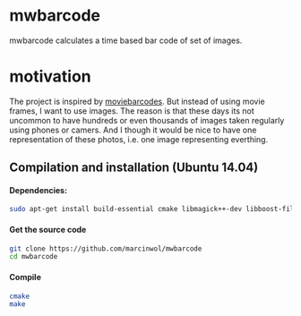 # mwbarcode

mwbarcode calculates a time based bar code of set of images.

# motivation

The project is inspired by [moviebarcodes](http://moviebarcode.tumblr.com). But instead of using movie frames, I want to use images. The reason is that these days its not uncommon to have hundreds or even thousands of images taken regularly using phones or camers. And I though it would be nice to have one representation of these photos, i.e. one image representing everthing.


## Compilation and installation (Ubuntu 14.04)

#### Dependencies:
```bash
sudo apt-get install build-essential cmake libmagick++-dev libboost-filesystem1.55-dev libboost-program-options1.55-dev libboost-regex1.55-dev
```


#### Get the source code
```bash
git clone https://github.com/marcinwol/mwbarcode
cd mwbarcode
```

#### Compile
```bash
cmake
make
````